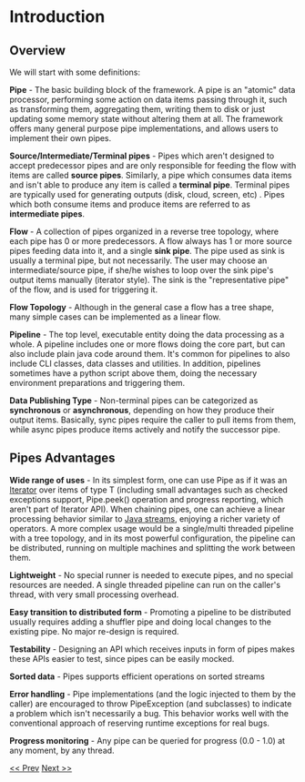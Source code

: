 # Introduction

## Overview
We will start with some definitions:

**Pipe** - The basic building block of the framework. A pipe is an "atomic" data processor, performing some action on data items passing through it, such as transforming them, aggregating them, writing them to disk or just updating some memory state without altering them at all. The framework offers many general purpose pipe implementations, and allows users to implement their own pipes. 

**Source/Intermediate/Terminal pipes** - Pipes which aren't designed to accept predecessor pipes and are only responsible for feeding the flow with items are called **source pipes**. Similarly, a pipe which consumes data items and isn't able to produce any item is called a **terminal pipe**. Terminal pipes are typically used for generating outputs (disk, cloud, screen, etc) . Pipes which both consume items and produce items are referred to as **intermediate pipes**.

**Flow** - A collection of pipes organized in a reverse tree topology, where each pipe has 0 or more predecessors. A flow always has 1 or more source pipes feeding data into it, and a single **sink pipe**. The pipe used as sink is usually a terminal pipe, but not necessarily. The user may choose an intermediate/source pipe, if she/he wishes to loop over the sink pipe's output items manually (iterator style). The sink is the "representative pipe" of the flow, and is used for triggering it.

**Flow Topology** - Although in the general case a flow has a tree shape, many simple cases can be implemented as a linear flow.

**Pipeline** - The top level, executable entity doing the data processing as a whole. A pipeline includes one or more flows doing the core part, but can also include plain java code around them. It's common for pipelines to also include CLI classes, data classes and utilities. In addition, pipelines sometimes have a python script above them, doing the necessary environment preparations and triggering them.

**Data Publishing Type** - Non-terminal pipes can be categorized as **synchronous** or **asynchronous**, depending on how they produce their output items. Basically, sync pipes require the caller to pull items from them, while async pipes produce items actively and notify the successor pipe.

## Pipes Advantages
**Wide range of uses** - In its simplest form, one can use Pipe<T> as if it was an [Iterator](https://docs.oracle.com/en/java/javase/11/docs/api/java.base/java/util/Iterator.html) over items of type T (including small advantages such as checked exceptions support, Pipe.peek() operation and progress reporting, which aren't part of Iterator API). When chaining pipes, one can achieve a linear processing behavior similar to [Java streams](https://www.oracle.com/technical-resources/articles/java/ma14-java-se-8-streams.html), enjoying a richer variety of operators. A more complex usage would be a single/multi threaded pipeline with a tree topology, and in its most powerful configuration, the pipeline can be distributed, running on multiple machines and splitting the work between them.

**Lightweight** - No special runner is needed to execute pipes, and no special resources are needed. A single threaded pipeline can run on the caller's thread, with very small processing overhead.

**Easy transition to distributed form** - Promoting a pipeline to be distributed usually requires adding a shuffler pipe and doing local changes to the existing pipe. No major re-design is required. 

**Testability** - Designing an API which receives inputs in form of pipes makes these APIs easier to test, since pipes can be easily mocked.

**Sorted data** - Pipes supports efficient operations on sorted streams 

**Error handling** - Pipe implementations (and the logic injected to them by the caller) are encouraged to throw PipeException (and subclasses) to indicate a problem which isn't necessarily a bug. This behavior works well with the conventional approach of reserving runtime exceptions for real bugs. 

**Progress monitoring** - Any pipe can be queried for progress (0.0 - 1.0) at any moment, by any thread.

[<< Prev](page0.md) [Next >>](tutorial_case_study.md) 
